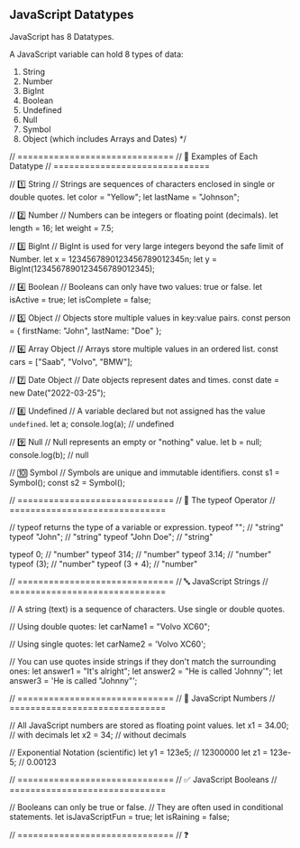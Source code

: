## JavaScript Datatypes

JavaScript has 8 Datatypes.

A JavaScript variable can hold 8 types of data:
1. String  
2. Number  
3. BigInt  
4. Boolean  
5. Undefined  
6. Null  
7. Symbol  
8. Object (which includes Arrays and Dates)
*/


// ==============================
// 🧩 Examples of Each Datatype
// ==============================

// 1️⃣ String
// Strings are sequences of characters enclosed in single or double quotes.
let color = "Yellow";
let lastName = "Johnson";

// 2️⃣ Number
// Numbers can be integers or floating point (decimals).
let length = 16;
let weight = 7.5;

// 3️⃣ BigInt
// BigInt is used for very large integers beyond the safe limit of Number.
let x = 1234567890123456789012345n;
let y = BigInt(1234567890123456789012345);

// 4️⃣ Boolean
// Booleans can only have two values: true or false.
let isActive = true;
let isComplete = false;

// 5️⃣ Object
// Objects store multiple values in key:value pairs.
const person = { firstName: "John", lastName: "Doe" };

// 6️⃣ Array Object
// Arrays store multiple values in an ordered list.
const cars = ["Saab", "Volvo", "BMW"];

// 7️⃣ Date Object
// Date objects represent dates and times.
const date = new Date("2022-03-25");

// 8️⃣ Undefined
// A variable declared but not assigned has the value `undefined`.
let a;
console.log(a); // undefined

// 9️⃣ Null
// Null represents an empty or "nothing" value.
let b = null;
console.log(b); // null

// 🔟 Symbol
// Symbols are unique and immutable identifiers.
const s1 = Symbol();
const s2 = Symbol();



// ==============================
// 🧮 The typeof Operator
// ==============================

// typeof returns the type of a variable or expression.
typeof "";           // "string"
typeof "John";       // "string"
typeof "John Doe";   // "string"

typeof 0;            // "number"
typeof 314;          // "number"
typeof 3.14;         // "number"
typeof (3);          // "number"
typeof (3 + 4);      // "number"



// ==============================
// 🔤 JavaScript Strings
// ==============================

// A string (text) is a sequence of characters. Use single or double quotes.

// Using double quotes:
let carName1 = "Volvo XC60";

// Using single quotes:
let carName2 = 'Volvo XC60';

// You can use quotes inside strings if they don't match the surrounding ones:
let answer1 = "It's alright";
let answer2 = "He is called 'Johnny'";
let answer3 = 'He is called "Johnny"';



// ==============================
// 🔢 JavaScript Numbers
// ==============================

// All JavaScript numbers are stored as floating point values.
let x1 = 34.00;  // with decimals
let x2 = 34;     // without decimals

// Exponential Notation (scientific)
let y1 = 123e5;   // 12300000
let z1 = 123e-5;  // 0.00123



// ==============================
// ✅ JavaScript Booleans
// ==============================

// Booleans can only be true or false.
// They are often used in conditional statements.
let isJavaScriptFun = true;
let isRaining = false;



// ==============================
// ❓